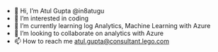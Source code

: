 - 👋 Hi, I’m Atul Gupta @in8atugu
- 👀 I’m interested in coding
- 🌱 I’m currently learning log Analytics, Machine Learning with Azure
- 💞️ I’m looking to collaborate on analytics with Azure
- 📫 How to reach me atul.gupta@consultant.lego.com

<!---
in8atugu/in8atugu is a ✨ special ✨ repository because its `README.md` (this file) appears on your GitHub profile.
You can click the Preview link to take a look at your changes.
--->

